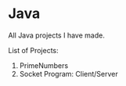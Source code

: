 # Java
All Java projects I have made.

List of Projects:
1. PrimeNumbers
2. Socket Program: Client/Server
